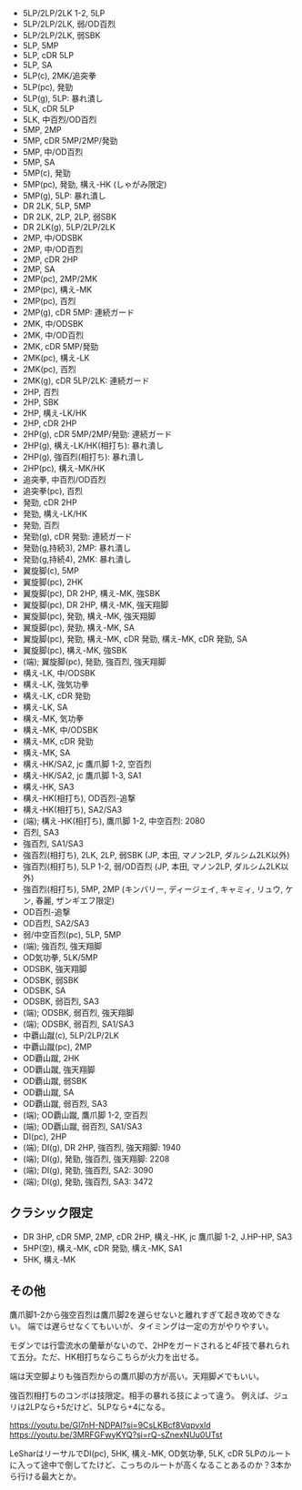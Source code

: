 - 5LP/2LP/2LK 1-2, 5LP
- 5LP/2LP/2LK, 弱/OD百烈
- 5LP/2LP/2LK, 弱SBK
- 5LP, 5MP
- 5LP, cDR 5LP
- 5LP, SA
- 5LP(c), 2MK/追突拳
- 5LP(pc), 発勁
- 5LP(g), 5LP: 暴れ潰し
- 5LK, cDR 5LP
- 5LK, 中百烈/OD百烈
- 5MP, 2MP
- 5MP, cDR 5MP/2MP/発勁
- 5MP, 中/OD百烈
- 5MP, SA
- 5MP(c), 発勁
- 5MP(pc), 発勁, 構え-HK (しゃがみ限定)
- 5MP(g), 5LP: 暴れ潰し
- DR 2LK, 5LP, 5MP
- DR 2LK, 2LP, 2LP, 弱SBK
- DR 2LK(g), 5LP/2LP/2LK
- 2MP, 中/ODSBK
- 2MP, 中/OD百烈
- 2MP, cDR 2HP
- 2MP, SA
- 2MP(pc), 2MP/2MK
- 2MP(pc), 構え-MK
- 2MP(pc), 百烈
- 2MP(g), cDR 5MP: 連続ガード
- 2MK, 中/ODSBK
- 2MK, 中/OD百烈
- 2MK, cDR 5MP/発勁
- 2MK(pc), 構え-LK
- 2MK(pc), 百烈
- 2MK(g), cDR 5LP/2LK: 連続ガード
- 2HP, 百烈
- 2HP, SBK
- 2HP, 構え-LK/HK
- 2HP, cDR 2HP
- 2HP(g), cDR 5MP/2MP/発勁: 連続ガード
- 2HP(g), 構え-LK/HK(相打ち): 暴れ潰し
- 2HP(g), 強百烈(相打ち): 暴れ潰し
- 2HP(pc), 構え-MK/HK
- 追突拳, 中百烈/OD百烈
- 追突拳(pc), 百烈
- 発勁, cDR 2HP
- 発勁, 構え-LK/HK
- 発勁, 百烈
- 発勁(g), cDR 発勁: 連続ガード
- 発勁(g,持続3), 2MP: 暴れ潰し
- 発勁(g,持続4), 2MK: 暴れ潰し
- 翼旋脚(c), 5MP
- 翼旋脚(pc), 2HK
- 翼旋脚(pc), DR 2HP, 構え-MK, 強SBK
- 翼旋脚(pc), DR 2HP, 構え-MK, 強天翔脚
- 翼旋脚(pc), 発勁, 構え-MK, 強天翔脚
- 翼旋脚(pc), 発勁, 構え-MK, SA
- 翼旋脚(pc), 発勁, 構え-MK, cDR 発勁, 構え-MK, cDR 発勁, SA
- 翼旋脚(pc), 構え-MK, 強SBK
- (端); 翼旋脚(pc), 発勁, 強百烈, 強天翔脚
- 構え-LK, 中/ODSBK
- 構え-LK, 強気功拳
- 構え-LK, cDR 発勁
- 構え-LK, SA
- 構え-MK, 気功拳
- 構え-MK, 中/ODSBK
- 構え-MK, cDR 発勁
- 構え-MK, SA
- 構え-HK/SA2, jc 鷹爪脚 1-2, 空百烈
- 構え-HK/SA2, jc 鷹爪脚 1-3, SA1
- 構え-HK, SA3
- 構え-HK(相打ち), OD百烈-追撃
- 構え-HK(相打ち), SA2/SA3
- (端); 構え-HK(相打ち), 鷹爪脚 1-2, 中空百烈: 2080
- 百烈, SA3
- 強百烈, SA1/SA3
- 強百烈(相打ち), 2LK, 2LP, 弱SBK (JP, 本田, マノン2LP, ダルシム2LK以外)
- 強百烈(相打ち), 5LP 1-2, 弱/OD百烈 (JP, 本田, マノン2LP, ダルシム2LK以外)
- 強百烈(相打ち), 5MP, 2MP (キンバリー, ディージェイ, キャミィ, リュウ, ケン, 春麗, ザンギエフ限定)
- OD百烈-追撃
- OD百烈, SA2/SA3
- 弱/中空百烈(pc), 5LP, 5MP
- (端); 強百烈, 強天翔脚
- OD気功拳, 5LK/5MP
- ODSBK, 強天翔脚
- ODSBK, 弱SBK
- ODSBK, SA
- ODSBK, 弱百烈, SA3
- (端); ODSBK, 弱百烈, 強天翔脚
- (端); ODSBK, 弱百烈, SA1/SA3
- 中覇山蹴(c), 5LP/2LP/2LK
- 中覇山蹴(pc), 2MP
- OD覇山蹴, 2HK
- OD覇山蹴, 強天翔脚
- OD覇山蹴, 弱SBK
- OD覇山蹴, SA
- OD覇山蹴, 弱百烈, SA3
- (端); OD覇山蹴, 鷹爪脚 1-2, 空百烈
- (端); OD覇山蹴, 弱百烈, SA1/SA3
- DI(pc), 2HP
- (端); DI(g), DR 2HP, 強百烈, 強天翔脚: 1940
- (端); DI(g), 発勁, 強百烈, 強天翔脚: 2208
- (端); DI(g), 発勁, 強百烈, SA2: 3090
- (端); DI(g), 発勁, 強百烈, SA3: 3472

## クラシック限定

- DR 3HP, cDR 5MP, 2MP, cDR 2HP, 構え-HK, jc 鷹爪脚 1-2, J.HP-HP, SA3
- 5HP(空), 構え-MK, cDR 発勁, 構え-MK, SA1
- 5HK, 構え-MK

## その他

鷹爪脚1-2から強空百烈は鷹爪脚2を遅らせないと離れすぎて起き攻めできない。
端では遅らせなくてもいいが、タイミングは一定の方がやりやすい。

モダンでは行雲流水の蘭華がないので、2HPをガードされると4F技で暴れられて五分。ただ、HK相打ちならこちらが火力を出せる。

端は天空脚よりも強百烈からの鷹爪脚の方が高い。天翔脚〆でもいい。

強百烈相打ちのコンボは技限定。相手の暴れる技によって違う。
例えば、ジュリは2LPなら+5だけど、5LPなら+4になる。

https://youtu.be/Gl7nH-NDPAI?si=9CsLKBcf8Vqpvxld
https://youtu.be/3MRFGFwyKYQ?si=rQ-sZnexNUu0UTst

LeSharはリーサルでDI(pc), 5HK, 構え-MK, OD気功拳, 5LK, cDR 5LPのルートに入って途中で倒してたけど、こっちのルートが高くなることあるのか？3本から行ける最大とか。
